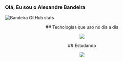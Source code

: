 ### Olá, Eu sou o Alexandre Bandeira
![Bandeira GitHub stats](https://github-readme-stats.vercel.app/api?username=xandebnd&show_icons=true&theme=dracula)<br/>

<p align="center">## Tecnologias que uso no dia a dia</p>
<p align="center">
  <a href="https://skillicons.dev">
    <img src="https://skillicons.dev/icons?i=html,css,js" />
  </a>
</p>

<p align="center">## Estudando</p>
<p align="center">
  <a href="https://skillicons.dev">
    <img src="https://skillicons.dev/icons?i=react,ts,mongodb" />
  </a>
</p>

